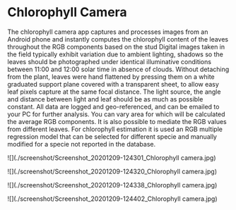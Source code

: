 # Chlorophyll Camera
The chlorophyll camera app captures and processes images from an
Android phone and instantly computes the chlorophyll content of the leaves
throughout the RGB components based on the stud Digital images taken in
the field typically exhibit variation due to ambient lighting, shadows so the
leaves should be photographed under identical illuminative conditions
between 11:00 and 12:00 solar time in absence of clouds. Without
detaching from the plant, leaves were hand flattened by pressing them on a
white graduated support plane covered with a transparent sheet, to allow
easy leaf pixels capture at the same focal distance. The light source, the
angle and distance between light and leaf should be as much as possible
constant. All data are logged and geo-referenced, and can be emailed to
your PC for further analysis. You can vary area for which will be calculated
the average RGB components. It is also possible to mediate the RGB
values from different leaves. For chlorophyll estimation it is used an RGB
multiple regression model that can be selected for different specie and
manually modified for a specie not reported in the database.

![](./screenshot/Screenshot_20201209-124301_Chlorophyll camera.jpg)

![](./screenshot/Screenshot_20201209-124320_Chlorophyll camera.jpg)

![](./screenshot/Screenshot_20201209-124338_Chlorophyll camera.jpg)

![](./screenshot/Screenshot_20201209-124402_Chlorophyll camera.jpg)

